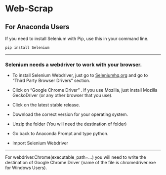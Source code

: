 # Web-Scrap

## For Anaconda Users

If you need to install Selenium with Pip, use this in your command line.
```
pip install Selenium
```
---------------------------------------------------------------------------------------------------------------------------------------------------------------------------------

### Selenium needs a webdriver to work with your browser.

- To install Selenium Webdriver, just go to [Seleniumhq.org](https://Seleniumhq.org/) and go to “Third Party Browser Drivers” section.

- Click on “Google Chrome Driver” . If you use Mozilla, just install Mozilla GeckoDriver (or any other browser that you use).

- Click on the latest stable release.

- Download the correct version for your operating system. 

- Unzip the folder (You will need the destination of folder)

- Go back to Anaconda Prompt and type python.

- Import Selenium Webdriver

---------------------------------------------------------------------------------------------------------------------------------------------------------------------------------

For webdriver.Chrome(executable_path=...) you will need to write the destination of Google Chrome Driver (name of the file is chromedriver.exe for Windows Users).
